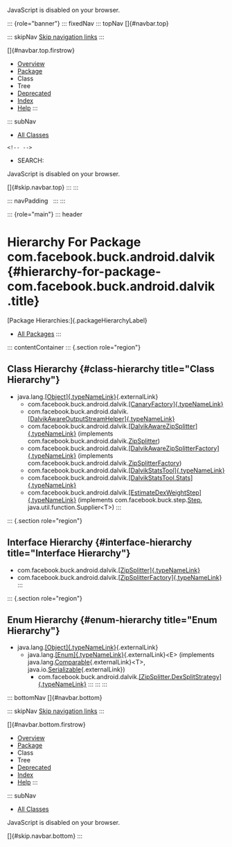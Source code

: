 <div>

JavaScript is disabled on your browser.

</div>

::: {role="banner"}
::: fixedNav
::: topNav
[]{#navbar.top}

::: skipNav
[Skip navigation links](#skip.navbar.top "Skip navigation links")
:::

[]{#navbar.top.firstrow}

-   [Overview](../../../../../index.html)
-   [Package](package-summary.html)
-   Class
-   Tree
-   [Deprecated](../../../../../deprecated-list.html)
-   [Index](../../../../../index-all.html)
-   [Help](../../../../../help-doc.html)
:::

::: subNav
-   [All Classes](../../../../../allclasses.html)

```{=html}
<!-- -->
```
-   SEARCH:

<div>

<div>

JavaScript is disabled on your browser.

</div>

</div>

[]{#skip.navbar.top}
:::
:::

::: navPadding
 
:::
:::

::: {role="main"}
::: header
# Hierarchy For Package com.facebook.buck.android.dalvik {#hierarchy-for-package-com.facebook.buck.android.dalvik .title}

[Package Hierarchies:]{.packageHierarchyLabel}

-   [All Packages](../../../../../overview-tree.html)
:::

::: contentContainer
::: {.section role="region"}
## Class Hierarchy {#class-hierarchy title="Class Hierarchy"}

-   java.lang.[[Object]{.typeNameLink}](http://docs.oracle.com/javase/7/docs/api/java/lang/Object.html?is-external=true "class or interface in java.lang"){.externalLink}
    -   com.facebook.buck.android.dalvik.[[CanaryFactory]{.typeNameLink}](CanaryFactory.html "class in com.facebook.buck.android.dalvik")
    -   com.facebook.buck.android.dalvik.[[DalvikAwareOutputStreamHelper]{.typeNameLink}](DalvikAwareOutputStreamHelper.html "class in com.facebook.buck.android.dalvik")
    -   com.facebook.buck.android.dalvik.[[DalvikAwareZipSplitter]{.typeNameLink}](DalvikAwareZipSplitter.html "class in com.facebook.buck.android.dalvik")
        (implements
        com.facebook.buck.android.dalvik.[ZipSplitter](ZipSplitter.html "interface in com.facebook.buck.android.dalvik"))
    -   com.facebook.buck.android.dalvik.[[DalvikAwareZipSplitterFactory]{.typeNameLink}](DalvikAwareZipSplitterFactory.html "class in com.facebook.buck.android.dalvik")
        (implements
        com.facebook.buck.android.dalvik.[ZipSplitterFactory](ZipSplitterFactory.html "interface in com.facebook.buck.android.dalvik"))
    -   com.facebook.buck.android.dalvik.[[DalvikStatsTool]{.typeNameLink}](DalvikStatsTool.html "class in com.facebook.buck.android.dalvik")
    -   com.facebook.buck.android.dalvik.[[DalvikStatsTool.Stats]{.typeNameLink}](DalvikStatsTool.Stats.html "class in com.facebook.buck.android.dalvik")
    -   com.facebook.buck.android.dalvik.[[EstimateDexWeightStep]{.typeNameLink}](EstimateDexWeightStep.html "class in com.facebook.buck.android.dalvik")
        (implements
        com.facebook.buck.step.[Step](../../step/Step.html "interface in com.facebook.buck.step"),
        java.util.function.Supplier\<T\>)
:::

::: {.section role="region"}
## Interface Hierarchy {#interface-hierarchy title="Interface Hierarchy"}

-   com.facebook.buck.android.dalvik.[[ZipSplitter]{.typeNameLink}](ZipSplitter.html "interface in com.facebook.buck.android.dalvik")
-   com.facebook.buck.android.dalvik.[[ZipSplitterFactory]{.typeNameLink}](ZipSplitterFactory.html "interface in com.facebook.buck.android.dalvik")
:::

::: {.section role="region"}
## Enum Hierarchy {#enum-hierarchy title="Enum Hierarchy"}

-   java.lang.[[Object]{.typeNameLink}](http://docs.oracle.com/javase/7/docs/api/java/lang/Object.html?is-external=true "class or interface in java.lang"){.externalLink}
    -   java.lang.[[Enum]{.typeNameLink}](http://docs.oracle.com/javase/7/docs/api/java/lang/Enum.html?is-external=true "class or interface in java.lang"){.externalLink}\<E\>
        (implements
        java.lang.[Comparable](http://docs.oracle.com/javase/7/docs/api/java/lang/Comparable.html?is-external=true "class or interface in java.lang"){.externalLink}\<T\>,
        java.io.[Serializable](http://docs.oracle.com/javase/7/docs/api/java/io/Serializable.html?is-external=true "class or interface in java.io"){.externalLink})
        -   com.facebook.buck.android.dalvik.[[ZipSplitter.DexSplitStrategy]{.typeNameLink}](ZipSplitter.DexSplitStrategy.html "enum in com.facebook.buck.android.dalvik")
:::
:::
:::

::: bottomNav
[]{#navbar.bottom}

::: skipNav
[Skip navigation links](#skip.navbar.bottom "Skip navigation links")
:::

[]{#navbar.bottom.firstrow}

-   [Overview](../../../../../index.html)
-   [Package](package-summary.html)
-   Class
-   Tree
-   [Deprecated](../../../../../deprecated-list.html)
-   [Index](../../../../../index-all.html)
-   [Help](../../../../../help-doc.html)
:::

::: subNav
-   [All Classes](../../../../../allclasses.html)

<div>

<div>

JavaScript is disabled on your browser.

</div>

</div>

[]{#skip.navbar.bottom}
:::
